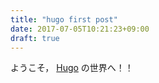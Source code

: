 ```yaml
---
title: "hugo first post"
date: 2017-07-05T10:21:23+09:00
draft: true
---
```

ようこそ， [Hugo](http://gohugo.io/) の世界へ！！
